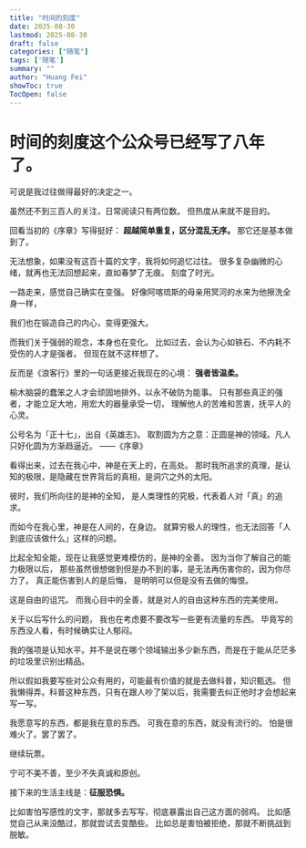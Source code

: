 ```yaml
---
title: "时间的刻度"
date: 2025-08-30
lastmod: 2025-08-30
draft: false
categories: ["随笔"]
tags: ['随笔']
summary: ""
author: "Huang Fei"
showToc: true
TocOpen: false
---
```


# **时间的刻度**这个公众号已经写了八年了。
可说是我过往做得最好的决定之一。

虽然还不到三百人的关注，日常阅读只有两位数。
但热度从来就不是目的。

回看当初的《序章》写得挺好：
**超越简单重复，区分混乱无序。**
那它还是基本做到了。

无法想象，如果没有这百十篇的文字，我将如何追忆过往。
很多复杂幽微的心绪，就再也无法回想起来，直如春梦了无痕。
刻度了时光。

一路走来，感觉自己确实在变强。
好像阿喀琉斯的母亲用冥河的水来为他擦洗全身一样，

我们也在锻造自己的内心，变得更强大。

而我们关于强弱的观念，本身也在变化。
比如过去，会认为心如铁石、不内耗不受伤的人才是强者。
但现在就不这样想了。

反而是《浪客行》里的一句话更接近我现在的心境：
**强者皆温柔。**

[](https://substackcdn.com/image/fetch/$s_!u37B!,f_auto,q_auto:good,fl_progressive:steep/https%3A%2F%2Fsubstack-post-media.s3.amazonaws.com%2Fpublic%2Fimages%2Ff399ee47-53c9-4c19-920b-163bfc7fbce8_1080x566.webp)榆木脑袋的蠢笨之人才会顽固地排外，以永不破防为能事。
只有那些真正的强者，才能立足大地，用宏大的器量承受一切，
理解他人的苦难和苦衷，抚平人的心灵。

公号名为「正十七」，出自《英雄志》。
取割圆为方之意：正圆是神的领域。凡人只好化圆为方渐趋逼近。  ——《序章》

看得出来，过去在我心中，神是在天上的，在高处。
那时我所追求的真理，是认知的极限，是隐藏在世界背后的真相，是洞穴之外的太阳。

彼时，我们所向往的是神的全知，
是人类理性的究极，代表着人对「真」的追求。

而如今在我心里，神是在人间的，在身边。
就算穷极人的理性，也无法回答「人到底应该做什么」这样的问题。

比起全知全能，现在让我感觉更难模仿的，是神的全善。
因为当你了解自己的能力极限以后，
那些虽然很想做到但是办不到的事，是无法再伤害你的，因为你尽力了。
真正能伤害到人的是后悔， 是明明可以但是没有去做的悔恨。

这是自由的诅咒。
而我心目中的全善，就是对人的自由这种东西的完美使用。

关于以后写什么的问题，
我也在考虑要不要改写一些更有流量的东西。 毕竟写的东西没人看，有时候确实让人郁闷。

我的强项是认知水平。并不是说在哪个领域输出多少新东西，而是在于能从茫茫多的垃圾里识别出精品。

所以假如我要写些对公众有用的，可能最有价值的就是去做科普，知识甄选。
但我懒得弄。科普这种东西，只有在跟人吵了架以后，我需要去纠正他时才会想起来写一写。

我愿意写的东西，都是我在意的东西。
可我在意的东西，就没有流行的。
怕是很难火了。罢了罢了。

继续玩票。

宁可不美不善，至少不失真诚和原创。

接下来的生活主线是：**征服恐惧。**

比如害怕写感性的文字，那就多去写写，彻底暴露出自己这方面的弱鸡。
比如感觉自己从来没酷过，那就尝试去变酷些。
比如总是害怕被拒绝，那就不断挑战到脱敏。

